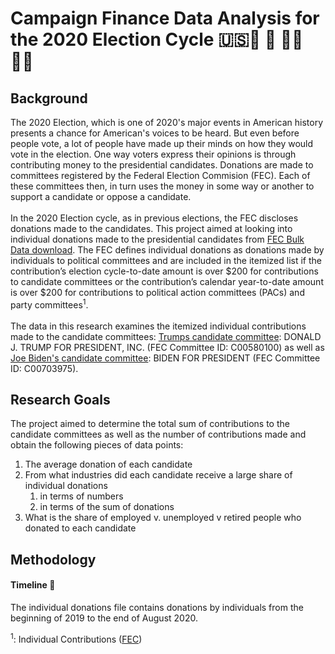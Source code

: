 # Campaign Finance Data Analysis for the 2020 Election Cycle 🇺🇸🐎 🐘 🏃‍♀️👮‍♀️

## Background
The 2020 Election, which is one of 2020's major events in American history presents a chance for American's voices to be heard. But even before people vote, a lot of people have made up their minds on how they would vote in the election. One way voters express their opinions is through contributing money to the presidential candidates. Donations are made to committees registered by the Federal Election Commision (FEC). Each of these committees then, in turn uses the money in some way or another to support a candidate or oppose a candidate.
<br/><br/>
In the 2020 Election cycle, as in previous elections, the FEC discloses donations made to the candidates. This project aimed at looking into individual donations made to the presidential candidates from [FEC Bulk Data download](https://www.fec.gov/data/browse-data/?tab=bulk-data). The FEC defines individual donations as donations made by individuals to political committees and are included in the itemized list if the contribution’s election cycle-to-date amount is over $200 for contributions to candidate committees or the contribution’s calendar year-to-date amount is over $200 for contributions to political action committees (PACs) and party committees<sup>1</sup>. 
<br/><br/>
The data in this research examines the itemized individual contributions made to the candidate committees: [Trumps candidate committee](https://www.fec.gov/data/candidate/P80001571/): DONALD J. TRUMP FOR PRESIDENT, INC. (FEC Committee ID: C00580100) as well as [Joe Biden's candidate committee](https://www.fec.gov/data/candidate/P80000722/): BIDEN FOR PRESIDENT (FEC Committee ID: C00703975).


## Research Goals

The project aimed to determine the total sum of contributions to the candidate committees as well as the number of contributions made and obtain the following pieces of data points:
1. The average donation of each candidate
2. From what industries did each candidate receive a large share of individual donations
    1. in terms of numbers
    2. in terms of the sum of donations
3. What is the share of employed v. unemployed v retired people who donated to each candidate

## Methodology
#### Timeline 📅
The individual donations file contains donations by individuals from the beginning of 2019 to the end of August 2020.


<sup>1</sup>: Individual Contributions ([FEC](https://www.fec.gov/introduction-campaign-finance/how-to-research-public-records/individual-contributions/))